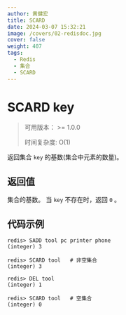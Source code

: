 ```yaml
---
author: 黄健宏
title: SCARD
date: 2024-03-07 15:32:21
image: /covers/02-redisdoc.jpg
cover: false
weight: 407
tags:
  - Redis
  - 集合
  - SCARD
---
```


# SCARD key

> 可用版本： >= 1.0.0
> 
> 时间复杂度: O(1)

返回集合 `key` 的基数(集合中元素的数量)。

## 返回值

集合的基数。 当 `key` 不存在时，返回 `0` 。

## 代码示例

```shell
redis> SADD tool pc printer phone
(integer) 3

redis> SCARD tool   # 非空集合
(integer) 3

redis> DEL tool
(integer) 1

redis> SCARD tool   # 空集合
(integer) 0
```